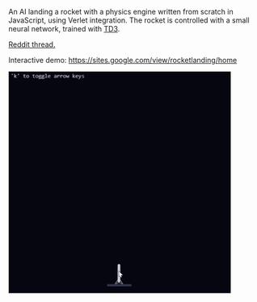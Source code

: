 An AI landing a rocket with a physics engine written from scratch in JavaScript, using Verlet integration. The rocket is controlled with a small neural network, trained with [TD3](https://github.com/sfujim/TD3/blob/master/TD3.py).

[Reddit thread.](https://www.reddit.com/r/MachineLearning/comments/bfcbpr/p_landing_a_rocket_from_unfavorable_trajectories/)

Interactive demo: https://sites.google.com/view/rocketlanding/home

<img src="demo.gif" width="440" height="440"/>
